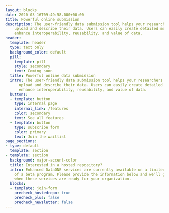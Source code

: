 ```yaml
---
layout: blocks
date: 2020-03-16T09:49:58.000+00:00
title: Powerful online submission
description: The user-friendly data submission tool helps your researchers efficiently
    upload and describe their data. Users can easily create detailed metadata to
    enhance interoperability, reusability, and value of data.
header:
  template: header
  type: text only
  background_color: default
  pill:
    template: pill
    style: secondary
    text: Coming soon
  title: Powerful online data submission
  intro: The user-friendly data submission tool helps your researchers efficiently
      upload and describe their data. Users can easily create detailed metadata to
      enhance interoperability, reusability, and value of data.
  buttons:
  - template: button
    type: internal page
    internal_link: /features
    color: secondary
    text: See all features
  - template: button
    type: subscribe form
    color: primary
    text: Join the waitlist
page_sections:
- type: default
  template: section
- template: section
  background: major-accent-color
  title: Interested in a hosted repository?
  intro: Enhanced DataONE services are currently available on a limited basis as part
    of a beta program. Please provide the information below and we’ll get in touch
    when these services are ready for your organization.
  blocks:
  - template: join-form
    precheck_hostedrepo: true
    precheck_plus: false
    precheck_newsletter: false
---
```

